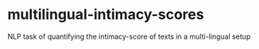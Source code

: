 # multilingual-intimacy-scores
NLP task of quantifying the intimacy-score of texts in a multi-lingual setup
